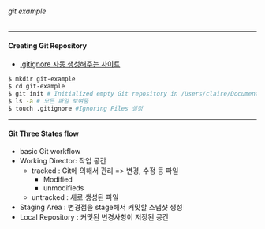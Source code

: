 ###### git example

---

#### Creating Git Repository
- [.gitignore 자동 생성해주는 사이트](https://www.gitignore.io) 

```sh
$ mkdir git-example
$ cd git-example
$ git init # Initialized empty Git repository in /Users/claire/Documents/claire/github-claire0130/git-example/.git/
$ ls -a # 모든 파일 보여줌 
$ touch .gitignore #Ignoring Files 설정
```

---

#### Git Three States flow
- basic Git workflow  
- Working Director:  작업 공간
  - tracked : Git에 의해서 관리 => 변경, 수정 등 파일
    - Modified
    - unmodifieds
  - untracked : 새로 생성된 파일  
- Staging Area : 변경점을 stage해서 커밋할 스냅샷 생성
- Local Repository : 커밋된 변경사항이 저장된 공간

